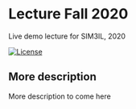 # Lecture Fall 2020
Live demo lecture for SIM3IL, 2020

[![License](https://img.shields.io/badge/License-Apache%202.0-blue.svg)](https://opensource.org/licenses/Apache-2.0)

## More description
More description to come here
